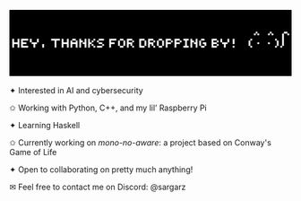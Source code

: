 ![Banner](meowbanner.gif)

✦   Interested in AI and cybersecurity

✩   Working with Python, C++, and my lil’ Raspberry Pi

✦ 	Learning Haskell

✩ 	Currently working on _mono-no-aware_: a project based on Conway's Game of Life

✦ 	Open to collaborating on pretty much anything!

✉︎   Feel free to contact me on Discord: @sargarz 
